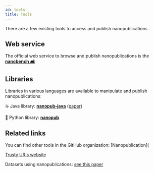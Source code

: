 ```yaml
---
id: tools
title: Tools
---
```


There are a few existing tools to access and publish nanopublications.

## Web service

The official web service to browse and publish nanopublications is the [**nanobench 🛋️**](https://github.com/peta-pico/nanobench)

## Libraries

Libraries in various languages are available to manipulate and publish nanopublications:

☕️ Java library: [**nanopub-java**](https://github.com/Nanopublication/nanopub-java) ([paper](https://arxiv.org/abs/1508.04977))

🐍 Python library: [**nanopub**](https://github.com/fair-workflows/nanopub)

## Related links

You can find other tools in the GitHub organization: [Nanopublication](

[Trusty URIs website](http://trustyuri.net/)

Datasets using nanopublications: [see this paper](https://arxiv.org/abs/1809.06532)
